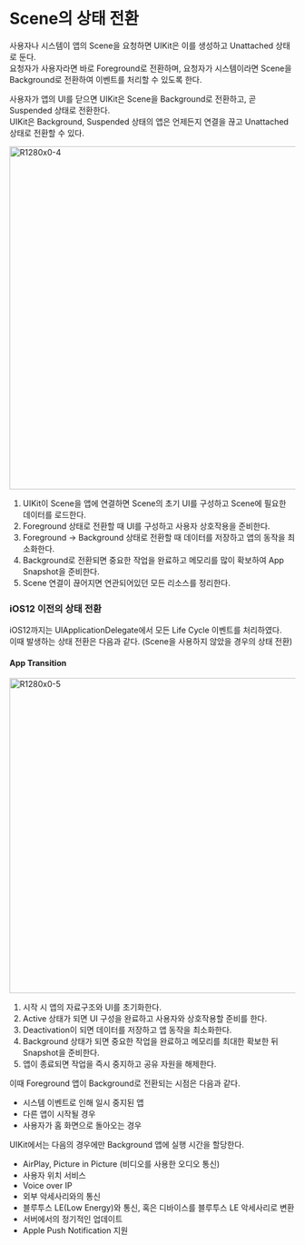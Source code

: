 # Scene의 상태 전환

사용자나 시스템이 앱의 Scene을 요청하면 UIKit은 이를 생성하고 Unattached 상태로 둔다.<br>
요청자가 사용자라면 바로 Foreground로 전환하며, 요청자가 시스템이라면 Scene을 Background로 전환하여 이벤트를 처리할 수 있도록 한다.<br>

사용자가 앱의 UI를 닫으면 UIKit은 Scene을 Background로 전환하고, 곧 Suspended 상태로 전환한다.<br>
UIKit은 Background, Suspended 상태의 앱은 언제든지 연결을 끊고 Unattached 상태로 전환할 수 있다.<br>

<img width="604" alt="R1280x0-4" src="https://github.com/LURKS02/iOS-Practice/assets/63408930/1ff6a3f3-82b5-4bdc-bc7a-b77169887a46">

1. UIKit이 Scene을 앱에 연결하면 Scene의 초기 UI를 구성하고 Scene에 필요한 데이터를 로드한다.<br>
2. Foreground 상태로 전환할 때 UI를 구성하고 사용자 상호작용을 준비한다.<br>
3. Foreground -> Background 상태로 전환할 때 데이터를 저장하고 앱의 동작을 최소화한다.<br>
4. Background로 전환되면 중요한 작업을 완료하고 메모리를 많이 확보하여 App Snapshot을 준비한다.<br>
5. Scene 연결이 끊어지면 연관되어있던 모든 리소스를 정리한다.<br>


### iOS12 이전의 상태 전환

iOS12까지는 UIApplicationDelegate에서 모든 Life Cycle 이벤트를 처리하였다.<br>
이때 발생하는 상태 전환은 다음과 같다. (Scene을 사용하지 않았을 경우의 상태 전환)<br>

#### App Transition

<img width="555" alt="R1280x0-5" src="https://github.com/LURKS02/iOS-Practice/assets/63408930/92873652-3e66-4ec3-8259-225fd49f3d56">

1. 시작 시 앱의 자료구조와 UI를 초기화한다.<br>
2. Active 상태가 되면 UI 구성을 완료하고 사용자와 상호작용할 준비를 한다.<br>
3. Deactivation이 되면 데이터를 저장하고 앱 동작을 최소화한다.<br>
4. Background 상태가 되면 중요한 작업을 완료하고 메모리를 최대한 확보한 뒤 Snapshot을 준비한다.<br>
5. 앱이 종료되면 작업을 즉시 중지하고 공유 자원을 해제한다.<br>

이때 Foreground 앱이 Background로 전환되는 시점은 다음과 같다.<br>
- 시스템 이벤트로 인해 일시 중지된 앱<br>
- 다른 앱이 시작될 경우<br>
- 사용자가 홈 화면으로 돌아오는 경우<br>

UIKit에서는 다음의 경우에만 Background 앱에 실행 시간을 할당한다.<br>
- AirPlay, Picture in Picture (비디오를 사용한 오디오 통신)
- 사용자 위치 서비스
- Voice over IP
- 외부 악세사리와의 통신
- 블루투스 LE(Low Energy)와 통신, 혹은 디바이스를 블루투스 LE 악세사리로 변환
- 서버에서의 정기적인 업데이트
- Apple Push Notification 지원

